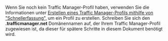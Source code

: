 Wenn Sie noch kein Traffic Manager-Profil haben, verwenden Sie die Informationen unter [Erstellen eines Traffic Manager-Profils mithilfe von "Schnellerfassung",](/de-de/library/windowsazure/dn339012.aspx) um ein Profil zu erstellen. Schreiben Sie sich den **.trafficmanager.net** Domänennamen auf, der Ihrem Traffic Manager-Profil zugewiesen ist, da dieser für spätere Schritte in diesem Dokument benötigt wird.

<!--HONumber=42-->
